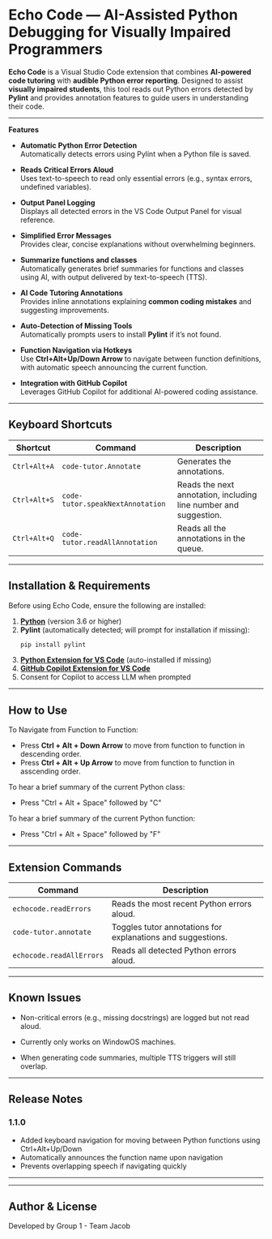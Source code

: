 # Echo Code — AI-Assisted Python Debugging for Visually Impaired Programmers

**Echo Code** is a Visual Studio Code extension that combines **AI-powered code tutoring** with **audible Python error reporting**. Designed to assist **visually impaired students**, this tool reads out Python errors detected by **Pylint** and provides annotation features to guide users in understanding their code.

---

**Features**

- **Automatic Python Error Detection**  
  Automatically detects errors using Pylint when a Python file is saved.

- **Reads Critical Errors Aloud**  
  Uses text-to-speech to read only essential errors (e.g., syntax errors, undefined variables).

- **Output Panel Logging**  
  Displays all detected errors in the VS Code Output Panel for visual reference.

- **Simplified Error Messages**  
  Provides clear, concise explanations without overwhelming beginners.

- **Summarize functions and classes**  
  Automatically generates brief summaries for functions and classes using AI, with output delivered by text-to-speech (TTS).
  
- **AI Code Tutoring Annotations**  
  Provides inline annotations explaining **common coding mistakes** and suggesting improvements.

- **Auto-Detection of Missing Tools**  
  Automatically prompts users to install **Pylint** if it’s not found.

- **Function Navigation via Hotkeys**  
  Use **Ctrl+Alt+Up/Down Arrow** to navigate between function definitions, with automatic speech announcing the current function.
  
 - **Integration with GitHub Copilot**  
 Leverages GitHub Copilot for additional AI-powered coding assistance.


---
## **Keyboard Shortcuts**

| Shortcut | Command | Description |
|----------|---------|-------------|
| `Ctrl+Alt+A` | `code-tutor.Annotate` | Generates the annotations. |
| `Ctrl+Alt+S` | `code-tutor.speakNextAnnotation` | Reads the next annotation, including line number and suggestion. |
| `Ctrl+Alt+Q` | `code-tutor.readAllAnnotation` | Reads all the annotations in the queue. |

---
## **Installation & Requirements**

Before using Echo Code, ensure the following are installed:

1. **[Python](https://www.python.org/downloads/)** (version 3.6 or higher)
2. **Pylint** (automatically detected; will prompt for installation if missing):
   ```bash
   pip install pylint
   ```
3. **[Python Extension for VS Code](https://marketplace.visualstudio.com/items?itemName=ms-python.python)** (auto-installed if missing)
4. **[GitHub Copilot Extension for VS Code](https://marketplace.visualstudio.com/items/?itemName=GitHub.copilot)**
5. Consent for Copilot to access LLM when prompted
---
## **How to Use**

To Navigate from Function to Function: 
- Press **Ctrl + Alt + Down Arrow** to move from function to function in descending order.
- Press **Ctrl + Alt + Up Arrow** to move from function to function in asscending order.

To hear a brief summary of the current Python class:
- Press "Ctrl + Alt + Space" followed by "C"

To hear a brief summary of the current Python function:
- Press "Ctrl + Alt + Space" followed by "F"
---
## **Extension Commands**

| Command | Description |
|---------|-------------|
| `echocode.readErrors` | Reads the most recent Python errors aloud. |
| `code-tutor.annotate` | Toggles tutor annotations for explanations and suggestions. |
| `echocode.readAllErrors` | Reads all detected Python errors aloud. |

---
## **Known Issues**

- Non-critical errors (e.g., missing docstrings) are logged but not read aloud.

- Currently only works on WindowOS machines.
- When generating code summaries, multiple TTS triggers will still overlap.


---
## **Release Notes**


### **1.1.0**
- Added keyboard navigation for moving between Python functions using Ctrl+Alt+Up/Down
- Automatically announces the function name upon navigation
- Prevents overlapping speech if navigating quickly
---


---
## **Author & License**

Developed by Group 1 - Team Jacob  
